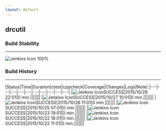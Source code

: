 ```yaml
---
layout: default
---
```

## drcutil
### Build Stability
___
![Jenkins Icon](http://jenkinshrg.github.io/images/48x48/health-80plus.png)
100%
  
### Build History
___
|Status|Time|Duration|<span class='badge'>ctest</span>|<span class='badge'>cppcheck</span>|Coverage|Changes|Logs|Note|
|---|---|---|---|---|---|---|---|---|---|
|![Jenkins Icon](http://jenkinshrg.github.io/images/24x24/blue.png)SUCCESS|2015/10/28 22:01|0 min.|||||||
|![Jenkins Icon](http://jenkinshrg.github.io/images/24x24/blue.png)SUCCESS|2015/10/27 10:01|0 min.|||||||
|![Jenkins Icon](http://jenkinshrg.github.io/images/24x24/blue.png)SUCCESS|2015/10/26 11:01|0 min.|||||||
|![Jenkins Icon](http://jenkinshrg.github.io/images/24x24/blue.png)SUCCESS|2015/10/25 07:01|0 min.|||||||
|![Jenkins Icon](http://jenkinshrg.github.io/images/24x24/blue.png)SUCCESS|2015/10/23 19:01|0 min.|||||||
|![Jenkins Icon](http://jenkinshrg.github.io/images/24x24/blue.png)SUCCESS|2015/10/22 18:01|0 min.|||||||
|![Jenkins Icon](http://jenkinshrg.github.io/images/24x24/blue.png)SUCCESS|2015/10/22 11:01|0 min.|||||||
